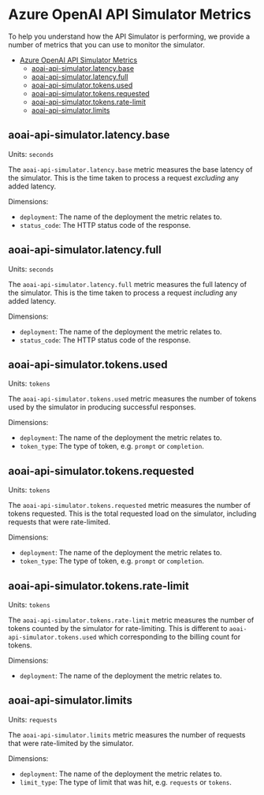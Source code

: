 # Azure OpenAI API Simulator Metrics

To help you understand how the API Simulator is performing, we provide a number of metrics that you can use to monitor the simulator.

- [Azure OpenAI API Simulator Metrics](#azure-openai-api-simulator-metrics)
  - [aoai-api-simulator.latency.base](#aoai-api-simulatorlatencybase)
  - [aoai-api-simulator.latency.full](#aoai-api-simulatorlatencyfull)
  - [aoai-api-simulator.tokens.used](#aoai-api-simulatortokensused)
  - [aoai-api-simulator.tokens.requested](#aoai-api-simulatortokensrequested)
  - [aoai-api-simulator.tokens.rate-limit](#aoai-api-simulatortokensrate-limit)
  - [aoai-api-simulator.limits](#aoai-api-simulatorlimits)

## aoai-api-simulator.latency.base

Units: `seconds`

The `aoai-api-simulator.latency.base` metric measures the base latency of the simulator. This is the time taken to process a request _excluding_ any added latency.

Dimensions:

- `deployment`: The name of the deployment the metric relates to.
- `status_code`: The HTTP status code of the response.

## aoai-api-simulator.latency.full

Units: `seconds`

The `aoai-api-simulator.latency.full` metric measures the full latency of the simulator. This is the time taken to process a request _including_ any added latency.

Dimensions:

- `deployment`: The name of the deployment the metric relates to.
- `status_code`: The HTTP status code of the response.

## aoai-api-simulator.tokens.used

Units: `tokens`

The `aoai-api-simulator.tokens.used` metric measures the number of tokens used by the simulator in producing successful responses.

Dimensions:

- `deployment`: The name of the deployment the metric relates to.
- `token_type`: The type of token, e.g. `prompt` or `completion`.

## aoai-api-simulator.tokens.requested

Units: `tokens`

The `aoai-api-simulator.tokens.requested` metric measures the number of tokens requested. This is the total requested load on the simulator, including requests that were rate-limited.

Dimensions:

- `deployment`: The name of the deployment the metric relates to.
- `token_type`: The type of token, e.g. `prompt` or `completion`.

## aoai-api-simulator.tokens.rate-limit

Units: `tokens`

The `aoai-api-simulator.tokens.rate-limit` metric measures the number of tokens counted by the simulator for rate-limiting. This is different to `aoai-api-simulator.tokens.used` which corresponding to the billing count for tokens.

Dimensions:

- `deployment`: The name of the deployment the metric relates to.

## aoai-api-simulator.limits

Units: `requests`

The `aoai-api-simulator.limits` metric measures the number of requests that were rate-limited by the simulator.

Dimensions:

- `deployment`: The name of the deployment the metric relates to.
- `limit_type`: The type of limit that was hit, e.g. `requests` or `tokens`.
